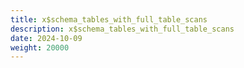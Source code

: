 ```yaml
---
title: x$schema_tables_with_full_table_scans
description: x$schema_tables_with_full_table_scans
date: 2024-10-09
weight: 20000
---
```

<style>
th, td {
  border: 1px solid rgb(190, 190, 190);
}
</style>
